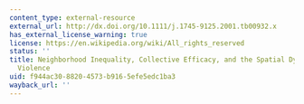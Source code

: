 ```yaml
---
content_type: external-resource
external_url: http://dx.doi.org/10.1111/j.1745-9125.2001.tb00932.x
has_external_license_warning: true
license: https://en.wikipedia.org/wiki/All_rights_reserved
status: ''
title: Neighborhood Inequality, Collective Efficacy, and the Spatial Dynamics of Urban
  Violence
uid: f944ac30-8820-4573-b916-5efe5edc1ba3
wayback_url: ''
---
```

